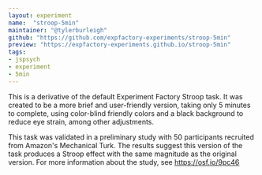 ```yaml
---
layout: experiment
name:  "stroop-5min"
maintainer: "@tylerburleigh"
github: "https://github.com/expfactory-experiments/stroop-5min"
preview: "https://expfactory-experiments.github.io/stroop-5min"
tags:
- jspsych
- experiment
- 5min
---
```



This is a derivative of the default Experiment Factory Stroop task. It was created to be a more brief and user-friendly version, taking only 5 minutes to complete, using color-blind friendly colors and a black background to reduce eye strain, among other adjustments. 

This task was validated in a preliminary study with 50 participants recruited from Amazon's Mechanical Turk. The results suggest this version of the task produces a Stroop effect with the same magnitude as the original version. For more information about the study, see https://osf.io/9pc46
